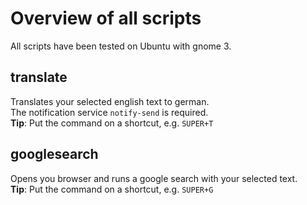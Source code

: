 # Overview of all scripts
All scripts have been tested on Ubuntu with gnome 3.

## translate
Translates your selected english text to german.  
The notification service ```notify-send``` is required.  
**Tip**: Put the command on a shortcut, e.g. ```SUPER+T```

## googlesearch
Opens you browser and runs a google search with your selected text.  
**Tip**: Put the command on a shortcut, e.g. ```SUPER+G```
